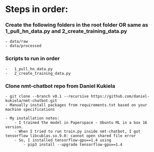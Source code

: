 # Steps in order:

### Create the following folders in the root folder OR same as 1_pull_hn_data.py and 2_create_training_data.py
    - data/raw
    - data/processed 

### Scripts to run in order
    -   1_pull_hn_data.py 
    -   2_create_training_data.py

### Clone nmt-chatbot repo from Daniel Kukiela
    - git clone --branch v0.1 --recursive https://github.com/daniel-kukiela/nmt-chatbot.git
    - Manually install packages from requirements.txt based on your machine specifications  

    - My installation notes:
        - I trained the model in Paperspace - Ubuntu ML in a box 16 version.
        - When I tried to run train.py inside nmt-chatbot, I got tensorflow libcublas.so.9.0: cannot open shared file error
        - So, I installed tensorflow-gpu==1.4 using 
            - pip3 install --upgrade tensorflow-gpu==1.4  

